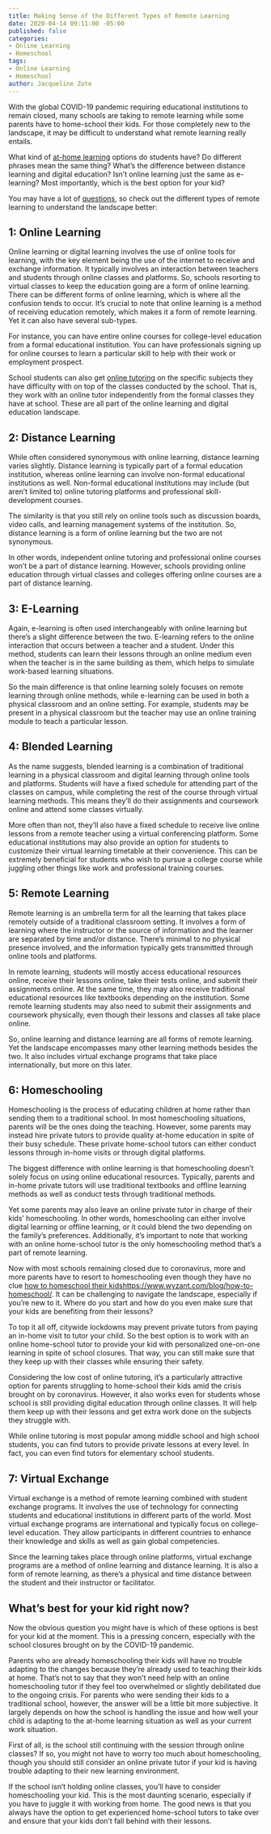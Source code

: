 ```yaml
---
title: Making Sense of the Different Types of Remote Learning
date: 2020-04-14 09:11:00 -05:00
published: false
categories:
- Online Learning
- Homeschool
tags:
- Online Learning
- Homeschool
author: Jacqueline Zote
---
```


With the global COVID-19 pandemic requiring educational institutions to remain closed, many schools are taking to remote learning while some parents have to home-school their kids. For those completely new to the landscape, it may be difficult to understand what remote learning really entails. 

What kind of [at-home learning](https://www.wyzant.com/blog/learning-at-home/) options do students have? Do different phrases mean the same thing? What’s the difference between distance learning and digital education? Isn’t online learning just the same as e-learning? Most importantly, which is the best option for your kid?

You may have a lot of [questions](https://www.wyzant.com/blog/questions-to-ask-tutors/), so check out the different types of remote learning to understand the landscape better:

## 1: Online Learning
Online learning or digital learning involves the use of online tools for learning, with the key element being the use of the internet to receive and exchange information. It typically involves an interaction between teachers and students through online classes and platforms. So, schools resorting to virtual classes to keep the education going are a form of online learning.
There can be different forms of online learning, which is where all the confusion tends to occur. It’s crucial to note that online learning is a method of receiving education remotely, which makes it a form of remote learning. Yet it can also have several sub-types. 

For instance, you can have entire online courses for college-level education from a formal educational institution. You can have professionals signing up for online courses to learn a particular skill to help with their work or employment prospect.

School students can also get [online tutoring](https://www.wyzant.com/blog/online-tutoring-best-practices/) on the specific subjects they have difficulty with on top of the classes conducted by the school. That is, they work with an online tutor independently from the formal classes they have at school. These are all part of the online learning and digital education landscape.

## 2: Distance Learning
While often considered synonymous with online learning, distance learning varies slightly. Distance learning is typically part of a formal education institution, whereas online learning can involve non-formal educational institutions as well. Non-formal educational institutions may include (but aren’t limited to) online tutoring platforms and professional skill-development courses. 

The similarity is that you still rely on online tools such as discussion boards, video calls, and learning management systems of the institution. So, distance learning is a form of online learning but the two are not synonymous. 

In other words, independent online tutoring and professional online courses won’t be a part of distance learning. However, schools providing online education through virtual classes and colleges offering online courses are a part of distance learning.

## 3: E-Learning
Again, e-learning is often used interchangeably with online learning but there’s a slight difference between the two. E-learning refers to the online interaction that occurs between a teacher and a student. Under this method, students can learn their lessons through an online medium even when the teacher is in the same building as them, which helps to simulate work-based learning situations.

So the main difference is that online learning solely focuses on remote learning through online methods, while e-learning can be used in both a physical classroom and an online setting. For example, students may be present in a physical classroom but the teacher may use an online training module to teach a particular lesson.

## 4: Blended Learning
As the name suggests, blended learning is a combination of traditional learning in a physical classroom and digital learning through online tools and platforms. Students will have a fixed schedule for attending part of the classes on campus, while completing the rest of the course through virtual learning methods. This means they’ll do their assignments and coursework online and attend some classes virtually.

More often than not, they’ll also have a fixed schedule to receive live online lessons from a remote teacher using a virtual conferencing platform. Some educational institutions may also provide an option for students to customize their virtual learning timetable at their convenience. This can be extremely beneficial for students who wish to pursue a college course while juggling other things like work and professional training courses.

## 5: Remote Learning
Remote learning is an umbrella term for all the learning that takes place remotely outside of a traditional classroom setting. It involves a form of learning where the instructor or the source of information and the learner are separated by time and/or distance. There’s minimal to no physical presence involved, and the information typically gets transmitted through online tools and platforms.

In remote learning, students will mostly access educational resources online, receive their lessons online, take their tests online, and submit their assignments online. At the same time, they may also receive traditional educational resources like textbooks depending on the institution. Some remote learning students may also need to submit their assignments and coursework physically, even though their lessons and classes all take place online.

So, online learning and distance learning are all forms of remote learning. Yet the landscape encompasses many other learning methods besides the two. It also includes virtual exchange programs that take place internationally, but more on this later.

## 6: Homeschooling
Homeschooling is the process of educating children at home rather than sending them to a traditional school. In most homeschooling situations, parents will be the ones doing the teaching. However, some parents may instead hire private tutors to provide quality at-home education in spite of their busy schedule. These private home-school tutors can either conduct lessons through in-home visits or through digital platforms.

The biggest difference with online learning is that homeschooling doesn’t solely focus on using online educational resources. Typically, parents and in-home private tutors will use traditional textbooks and offline learning methods as well as conduct tests through traditional methods. 

Yet some parents may also leave an online private tutor in charge of their kids’ homeschooling. In other words, homeschooling can either involve digital learning or offline learning, or it could blend the two depending on the family’s preferences. Additionally, it’s important to note that working with an online home-school tutor is the only homeschooling method that’s a part of remote learning.

Now with most schools remaining closed due to coronavirus, more and more parents have to resort to homeschooling even though they have no clue [how to homeschool their kids](http://)https://www.wyzant.com/blog/how-to-homeschool/. It can be challenging to navigate the landscape, especially if you’re new to it. Where do you start and how do you even make sure that your kids are benefiting from their lessons?

To top it all off, citywide lockdowns may prevent private tutors from paying an in-home visit to tutor your child. So the best option is to work with an online home-school tutor to provide your kid with personalized one-on-one learning in spite of school closures. That way, you can still make sure that they keep up with their classes while ensuring their safety. 

Considering the low cost of online tutoring, it’s a particularly attractive option for parents struggling to home-school their kids amid the crisis brought on by coronavirus. However, it also works even for students whose school is still providing digital education through online classes. It will help them keep up with their lessons and get extra work done on the subjects they struggle with. 

While online tutoring is most popular among middle school and high school students, you can find tutors to provide private lessons at every level. In fact, you can even find tutors for elementary school students.  

## 7: Virtual Exchange
Virtual exchange is a method of remote learning combined with student exchange programs. It involves the use of technology for connecting students and educational institutions in different parts of the world. Most virtual exchange programs are international and typically focus on college-level education. They allow participants in different countries to enhance their knowledge and skills as well as gain global competencies. 

Since the learning takes place through online platforms, virtual exchange programs are a method of online learning and distance learning. It is also a form of remote learning, as there’s a physical and time distance between the student and their instructor or facilitator.

## What’s best for your kid right now?
Now the obvious question you might have is which of these options is best for your kid at the moment. This is a pressing concern, especially with the school closures brought on by the COVID-19 pandemic. 

Parents who are already homeschooling their kids will have no trouble adapting to the changes because they’re already used to teaching their kids at home. That’s not to say that they won’t need help with an online homeschooling tutor if they feel too overwhelmed or slightly debilitated due to the ongoing crisis. 
For parents who were sending their kids to a traditional school, however, the answer will be a little bit more subjective. It largely depends on how the school is handling the issue and how well your child is adapting to the at-home learning situation as well as your current work situation.

First of all, is the school still continuing with the session through online classes? If so, you might not have to worry too much about homeschooling, though you should still consider an online private tutor if your kid is having trouble adapting to their new learning environment. 

If the school isn’t holding online classes, you’ll have to consider homeschooling your kid. This is the most daunting scenario, especially if you have to juggle it with working from home. The good news is that you always have the option to get experienced home-school tutors to take over and ensure that your kids don’t fall behind with their lessons.